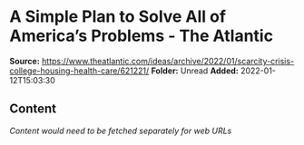 # A Simple Plan to Solve All of America’s Problems - The Atlantic

**Source:** https://www.theatlantic.com/ideas/archive/2022/01/scarcity-crisis-college-housing-health-care/621221/
**Folder:** Unread
**Added:** 2022-01-12T15:03:30




## Content
*Content would need to be fetched separately for web URLs*
